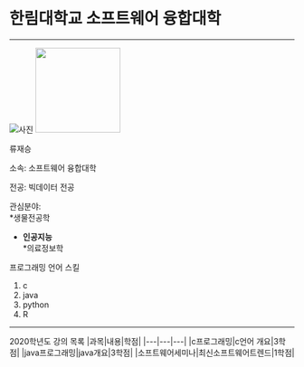 # 한림대학교 소프트웨어 융합대학
---
![사진](닭.png)
<img src = 닭.png height = 150 weight = 150>   

류재승

소속: 소프트웨어 융합대학

전공: 빅데이터 전공

관심분야:   
*생물전공학
* **인공지능**   
*의료정보학

프로그래밍 언어 스킬
1. c
2. java
3. python
4. R

-----------

2020학년도 강의 목록
|과목|내용|학점|
|---|---|---|
|c프로그래밍|c언어 개요|3학점|
|java프로그래밍|java개요|3학점|
|소프트웨어세미나|최신소프트웨어트렌드|1학점|






